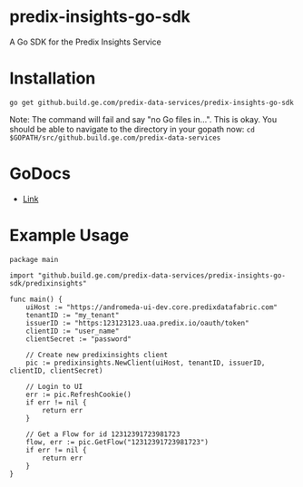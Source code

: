# predix-insights-go-sdk
A Go SDK for the Predix Insights Service

# Installation 
`go get github.build.ge.com/predix-data-services/predix-insights-go-sdk`

Note: The command will fail and say "no Go files in...". This is okay. 
You should be able to navigate to the directory in your gopath now:
`cd $GOPATH/src/github.build.ge.com/predix-data-services`

# GoDocs
* [Link](https://github.build.ge.com/predix-data-services/predix-insights-go-sdk/tree/master/predixinsights)

# Example Usage
```
package main

import "github.build.ge.com/predix-data-services/predix-insights-go-sdk/predixinsights"

func main() {
	uiHost := "https://andromeda-ui-dev.core.predixdatafabric.com"
	tenantID := "my_tenant"
	issuerID := "https:123123123.uaa.predix.io/oauth/token"
	clientID := "user_name"
	clientSecret := "password"

	// Create new predixinsights client
	pic := predixinsights.NewClient(uiHost, tenantID, issuerID, clientID, clientSecret)

	// Login to UI
	err := pic.RefreshCookie()
	if err != nil {
		return err
	}

	// Get a Flow for id 12312391723981723
	flow, err := pic.GetFlow("12312391723981723")
	if err != nil {
		return err
	}
}

```
